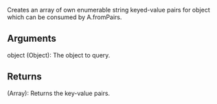 Creates an array of own enumerable string keyed-value pairs for object which can be consumed by A.fromPairs.


<!-- ## Aliases
A.entries -->

## Arguments

object (Object): The object to query.


## Returns

(Array): Returns the key-value pairs.
